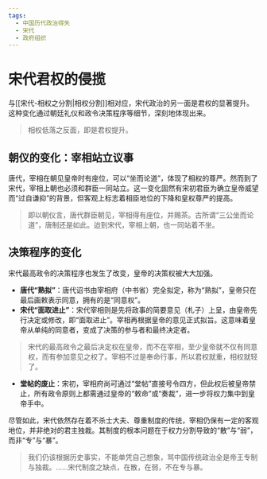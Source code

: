 ```yaml
---
tags:
  - 中国历代政治得失
  - 宋代
  - 政府组织
---
```


# 宋代君权的侵揽

与[[宋代-相权之分割|相权分割]]相对应，宋代政治的另一面是君权的显著提升。这种变化通过朝廷礼仪和政令决策程序等细节，深刻地体现出来。

> 相权低落之反面，即是君权提升。

## 朝仪的变化：宰相站立议事

唐代，宰相在朝见皇帝时有座位，可以“坐而论道”，体现了相权的尊严。然而到了宋代，宰相上朝也必须和群臣一同站立。这一变化固然有宋初君臣为确立皇帝威望而“过自谦抑”的背景，但客观上标志着相臣地位的下降和皇权尊严的提高。

> 即以朝仪言，唐代群臣朝见，宰相得有座位，并赐茶。古所谓“三公坐而论道”，唐制还是如此。迨到宋代，宰相上朝，也一同站着不坐。

## 决策程序的变化

宋代最高政令的决策程序也发生了改变，皇帝的决策权被大大加强。

- **唐代“熟拟”**：唐代诏书由宰相府（中书省）完全拟定，称为“熟拟”，皇帝只在最后画敕表示同意，拥有的是“同意权”。
- **宋代“面取进止”**：宋代宰相则是先将政事的简要意见（札子）上呈，由皇帝先行决定或修改，即“面取进止”。宰相再根据皇帝的意见正式拟旨。这意味着皇帝从单纯的同意者，变成了决策的参与者和最终决定者。

> 宋代的最高政令之最后决定权在皇帝，而不在宰相，至少皇帝就不仅有同意权，而有参加意见之权了。宰相不过是奉命行事，所以君权就重，相权就轻了。

- **堂帖的废止**：宋初，宰相府尚可通过“堂帖”直接号令四方，但此权后被皇帝禁止，所有政令原则上都需通过皇帝的“敕命”或“奏裁”，进一步将权力集中到皇帝手中。

尽管如此，宋代依然存在着不杀士大夫、尊重制度的传统，宰相仍保有一定的客观地位，并非绝对的君主独裁。其制度的根本问题在于权力分割导致的“散”与“弱”，而非“专”与“暴”。

> 我们仍该根据历史事实，不能单凭自己想象，骂中国传统政治全是帝王专制与独裁。……宋代制度之缺点，在散，在弱，不在专与暴。

